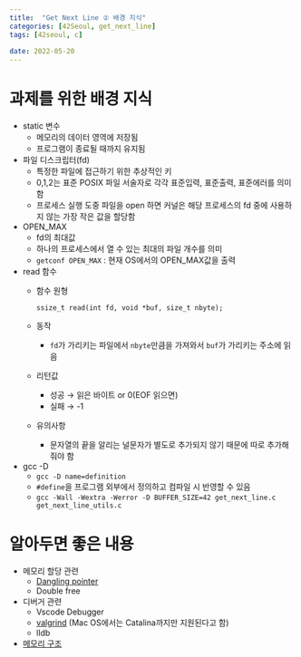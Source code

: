 ```yaml
---
title:  "Get Next Line ② 배경 지식"
categories: [42Seoul, get_next_line]
tags: [42seoul, c]
 
date: 2022-05-20
---
```


# 과제를 위한 배경 지식

- static 변수
    - 메모리의 데이터 영역에 저장됨
    - 프로그램이 종료될 때까지 유지됨
- 파일 디스크립터(fd)
    - 특정한 파일에 접근하기 위한 추상적인 키
    - 0,1,2는 표준 POSIX 파일 서술자로 각각 표준입력, 표준출력, 표준에러를 의미함
    - 프로세스 실행 도중 파일을 open 하면 커널은 해당 프로세스의 fd 중에 사용하지 않는 가장 작은 값을 할당함
- OPEN_MAX
    - fd의 최대값
    - 하나의 프로세스에서 열 수 있는 최대의 파일 개수를 의미
    - `getconf OPEN_MAX` : 현재 OS에서의 OPEN_MAX값을 출력
- read 함수
    - 함수 원형
        
        `ssize_t read(int fd, void *buf, size_t nbyte);`
        
    - 동작
        - `fd`가 가리키는 파일에서 `nbyte`만큼을 가져와서 `buf`가 가리키는 주소에 읽음
    - 리턴값
        - 성공 → 읽은 바이트 or 0(EOF 읽으면)
        - 실패 → -1
    - 유의사항
        - 문자열의 끝을 알리는 널문자가 별도로 추가되지 않기 때문에 따로 추가해줘야 함
- gcc -D
    - `gcc -D name=definition`
    - `#define`을 프로그램 외부에서 정의하고 컴파일 시 반영할 수 있음
    - `gcc -Wall -Wextra -Werror -D BUFFER_SIZE=42 get_next_line.c get_next_line_utils.c`
    
# 알아두면 좋은 내용
- 메모리 할당 관련
  - [Dangling pointer](https://velog.io/@23tae/Dangling-pointer)
  - Double free
- 디버거 관련
  - Vscode Debugger
  - [valgrind](https://github.com/LouisBrunner/valgrind-macos) (Mac OS에서는 Catalina까지만 지원된다고 함)
  - lldb
- [메모리 구조](https://velog.io/@23tae/memory-structure)